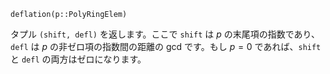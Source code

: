 ```
deflation(p::PolyRingElem)
```

タプル `(shift, defl)` を返します。ここで `shift` は $p$ の末尾項の指数であり、`defl` は $p$ の非ゼロ項の指数間の距離の gcd です。もし $p = 0$ であれば、`shift` と `defl` の両方はゼロになります。
